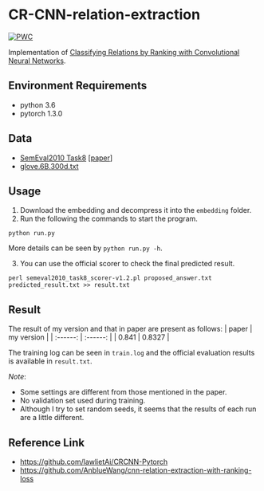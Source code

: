 # CR-CNN-relation-extraction
[![PWC](https://img.shields.io/endpoint.svg?url=https://paperswithcode.com/badge/classifying-relations-by-ranking-with/relation-extraction-on-semeval-2010-task-8)](https://paperswithcode.com/sota/relation-extraction-on-semeval-2010-task-8?p=classifying-relations-by-ranking-with)

Implementation of [Classifying Relations by Ranking with Convolutional Neural Networks](https://www.aclweb.org/anthology/P15-1061.pdf).

## Environment Requirements
* python 3.6
* pytorch 1.3.0

## Data
* [SemEval2010 Task8](https://drive.google.com/file/d/0B_jQiLugGTAkMDQ5ZjZiMTUtMzQ1Yy00YWNmLWJlZDYtOWY1ZDMwY2U4YjFk/view?sort=name&layout=list&num=50) \[[paper](https://www.aclweb.org/anthology/S10-1006.pdf)\]
* [glove.6B.300d.txt](https://nlp.stanford.edu/projects/glove/)

## Usage
1. Download the embedding and decompress it into the `embedding` folder.
2. Run the following the commands to start the program.
```shell
python run.py
```
More details can be seen by `python run.py -h`.

3. You can use the official scorer to check the final predicted result.
```shell
perl semeval2010_task8_scorer-v1.2.pl proposed_answer.txt predicted_result.txt >> result.txt
```

## Result
The result of my version and that in paper are present as follows:
| paper | my version |
| :------: | :------: |
| 0.841 | 0.8327 |

The training log can be seen in `train.log` and the official evaluation results is available in `result.txt`.

*Note*:
* Some settings are different from those mentioned in the paper.
* No validation set used during training.
* Although I try to set random seeds, it seems that the results of each run are a little different.

## Reference Link
* https://github.com/lawlietAi/CRCNN-Pytorch
* https://github.com/AnblueWang/cnn-relation-extraction-with-ranking-loss